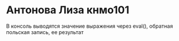 # Антонова Лиза кнмо101

В консоль выводятся значение выражения через eval(), обратная польская запись, ее результат
 
